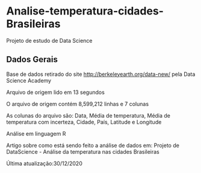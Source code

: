# Analise-temperatura-cidades-Brasileiras
Projeto de estudo de Data Science

## Dados Gerais

Base de dados retirado do site http://berkeleyearth.org/data-new/ pela Data Science Academy

Arquivo de origem lido em 13 segundos

O arquivo de origem contém 8,599,212 linhas e 7 colunas

As colunas do arquivo são: Data, Média de temperatura, Média de temperatura com incerteza, Cidade, País, Latitude e Longitude

Análise em linguagem R

Artigo sobre como está sendo feito a análise de dados em: Projeto de DataScience - Análise da temperatura nas cidades Brasileiras

Última atualização:30/12/2020
